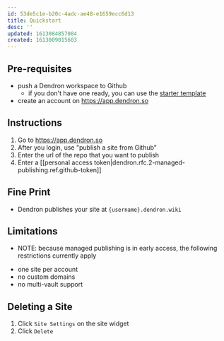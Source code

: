 ```yaml
---
id: 53de5c1e-b20c-4adc-ae48-e1659ecc6d13
title: Quickstart
desc: ''
updated: 1613084857984
created: 1613009015603
---
```


## Pre-requisites
- push a Dendron workspace to Github
    - if you don't have one ready, you can use the [starter template](https://github.com/dendronhq/workspace-sample) 
- create an account on https://app.dendron.so

## Instructions
1. Go to https://app.dendron.so 
1. After you login, use "publish a site from Github"
1. Enter the url of the repo that you want to publish
1. Enter a [[personal access token|dendron.rfc.2-managed-publishing.ref.github-token]]

## Fine Print
- Dendron publishes your site at `{username}.dendron.wiki` 

## Limitations 
- NOTE: because managed publishing is in early access, the following restrictions currently apply
<!-- -->
- one site per account
- no custom domains
- no multi-vault support

## Deleting a Site
1. Click `Site Settings` on the site widget
2. Click `Delete`